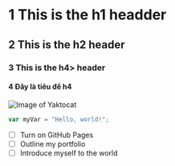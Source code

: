 # 1 This is the h1 headder
## 2 This is the h2 header
### 3 This is the h4> header
#### 4 Đây là tiêu để h4
![Image of Yaktocat](https://octodex.github.com/images/yaktocat.png)
``` javascript
var myVar = "Hello, world!";
```
- [ ] Turn on GitHub Pages
- [ ] Outline my portfolio
- [ ] Introduce myself to the world
